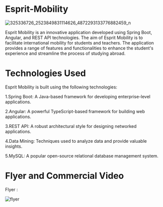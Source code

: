 # Esprit-Mobility
![325336726_2523849831114626_4872293133776882459_n](https://github.com/ahmedbalti/Esprit-Mobility/assets/74995162/2e917f57-adf2-4aa0-9251-bc6a7250090f)

Esprit Mobility is an innovative application developed using Spring Boot, Angular, and REST API technologies. The aim of Esprit Mobility is to facilitate international mobility for students and teachers. The application provides a range of features and functionalities to enhance the student's experience and streamline the process of studying abroad.

# Technologies Used
Esprit Mobility is built using the following technologies:

1.Spring Boot: A Java-based framework for developing enterprise-level applications.

2.Angular: A powerful TypeScript-based framework for building web applications.

3.REST API: A robust architectural style for designing networked applications.

4.Data Mining: Techniques used to analyze data and provide valuable insights.

5.MySQL: A popular open-source relational database management system.

# Flyer and Commercial Video

Flyer :

![flyer](https://github.com/ahmedbalti/Esprit-Mobility/assets/74995162/6086e23a-f8b0-4a17-bd45-98bc1db70ff5)







